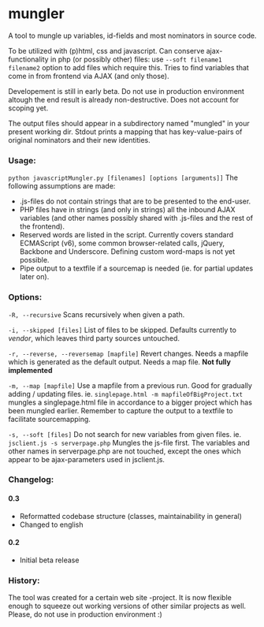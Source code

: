 # mungler
A tool to mungle up variables, id-fields and most nominators in source code. 

To be utilized with (p)html, css and javascript. Can conserve ajax-functionality in php (or possibly other) files: use `--soft filename1 filename2` option to add files which require this. Tries to find variables that come in from frontend via AJAX (and only those).

Developement is still in early beta. Do not use in production environment altough the end result is already non-destructive. Does not account for scoping yet.

The output files should appear in a subdirectory named "mungled" in your present working dir. Stdout prints a mapping that has key-value-pairs of original nominators and their new identities.

### Usage:
`python javascriptMungler.py [filenames] [options [arguments]]`
The following assumptions are made:
- .js-files do not contain strings that are to be presented to the end-user.
- PHP files have in strings (and only in strings) all the inbound AJAX variables (and other names possibly shared with .js-files and the rest of the frontend).
- Reserved words are listed in the script. Currently covers standard ECMAScript (v6), some common browser-related calls, jQuery, Backbone and Underscore. Defining custom word-maps is not yet possible.
- Pipe output to a textfile if a sourcemap is needed (ie. for partial updates later on).

### Options:
`-R, --recursive` Scans recursively when given a path. 

`-i, --skipped [files]` List of files to be skipped. Defaults currently to *vendor*, which leaves third party sources untouched.

`-r, --reverse, --reversemap [mapfile]` Revert changes. Needs a mapfile which is generated as the default output. Needs a map file.  **Not fully implemented**

`-m, --map [mapfile]` Use a mapfile from a previous run. Good for gradually adding / updating files.
ie. `singlepage.html -m mapfileOfBigProject.txt` mungles a singlepage.html file in accordance to a bigger project which has been mungled earlier. Remember to capture the output to a textfile to facilitate sourcemapping.

`-s, --soft [files]` Do not search for new variables from given files. 
ie. `jsclient.js -s serverpage.php` Mungles the js-file first. The variables and other names in serverpage.php are not touched, except the ones which appear to be ajax-parameters used in jsclient.js.

### Changelog:

#### 0.3
- Reformatted codebase structure (classes, maintainability in general)
- Changed to english

#### 0.2
- Initial beta release

### History:
The tool was created for a certain web site -project. It is now flexible enough to squeeze out working versions of other similar projects as well. Please, do not use in production environment :)

